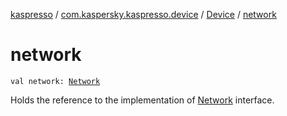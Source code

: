 [kaspresso](../../index.md) / [com.kaspersky.kaspresso.device](../index.md) / [Device](index.md) / [network](./network.md)

# network

`val network: `[`Network`](../../com.kaspersky.kaspresso.device.network/-network/index.md)

Holds the reference to the implementation of [Network](../../com.kaspersky.kaspresso.device.network/-network/index.md) interface.

